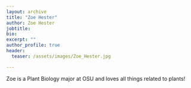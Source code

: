 ```yaml
---
layout: archive
title: "Zoe Hester"
author: Zoe Hester
jobtitle:
bio:
excerpt: ""
author_profile: true
header:
  teaser: /assets/images/Zoe_Hester.jpg

---
```

Zoe is a Plant Biology major at OSU and loves all things related to plants!
